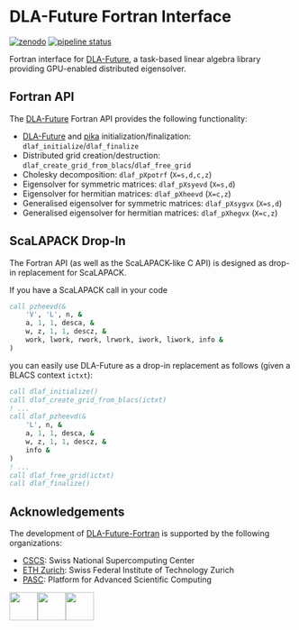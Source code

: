 # DLA-Future Fortran Interface

 [![zenodo](https://zenodo.org/badge/DOI/10.5281/zenodo.11241331.svg)](https://doi.org/10.5281/zenodo.11241331) [![pipeline status](https://gitlab.com/cscs-ci/ci-testing/webhook-ci/mirrors/657496524998283/7598378243915359/badges/main/pipeline.svg)](https://gitlab.com/cscs-ci/ci-testing/webhook-ci/mirrors/657496524998283/7598378243915359/-/commits/main)

Fortran interface for [DLA-Future], a task-based linear algebra library providing GPU-enabled distributed eigensolver.

## Fortran API

The [DLA-Future] Fortran API provides the following functionality:

* [DLA-Future] and [pika] initialization/finalization: `dlaf_initialize`/`dlaf_finalize`
* Distributed grid creation/destruction: `dlaf_create_grid_from_blacs`/`dlaf_free_grid`
* Cholesky decomposition: `dlaf_pXpotrf` (`X=s,d,c,z`)
* Eigensolver for symmetric matrices: `dlaf_pXsyevd` (`X=s,d`)
* Eigensolver for hermitian matrices: `dlaf_pXheevd` (`X=c,z`)
* Generalised eigensolver for symmetric matrices: `dlaf_pXsygvx` (`X=s,d`)
* Generalised eigensolver for hermitian matrices: `dlaf_pXhegvx` (`X=c,z`)

## ScaLAPACK Drop-In

The Fortran API (as well as the ScaLAPACK-like C API) is designed as drop-in replacement for ScaLAPACK.

If you have a ScaLAPACK call in your code 
```fortran
call pzheevd(&
    'V', 'L', n, &
    a, 1, 1, desca, &
    w, z, 1, 1, descz, &
    work, lwork, rwork, lrwork, iwork, liwork, info &
)
```
you can easily use DLA-Future as a drop-in replacement as follows (given a BLACS context `ictxt`):
```fortran
call dlaf_initialize()
call dlaf_create_grid_from_blacs(ictxt)
! ...
call dlaf_pzheevd(&
    'L', n, &
    a, 1, 1, desca, &
    w, z, 1, 1, descz, &
    info &
)
! ...
call dlaf_free_grid(ictxt)
call dlaf_finalize()
```


## Acknowledgements

The development of [DLA-Future-Fortran] is supported by the following organizations:

* [CSCS]: Swiss National Supercomputing Center
* [ETH Zurich]: Swiss Federal Institute of Technology Zurich
* [PASC]: Platform for Advanced Scientific Computing

<img height="50" src="./doc/images/logo-cscs.jpg"><img height="50" src="./doc/images/logo-eth.svg"><img height="50" src="./doc/images/logo-pasc.png">

[DLA-Future]: https://github.com/eth-cscs/DLA-Future
[pika]: https://pikacpp.org/
[DLA-Future-Fortran]: https://github.com/eth-cscs/DLA-Future-Fortran
[CSCS]: https://www.cscs.ch
[ETH Zurich]: https://ethz.ch/en.html
[PASC]: https://www.pasc-ch.org/

